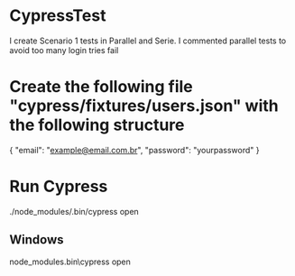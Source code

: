 # CypressTest
I create Scenario 1 tests in Parallel and Serie. I commented parallel tests to avoid too many login tries fail

# Create the following file "cypress/fixtures/users.json" with the following structure
{
  "email": "example@email.com.br",
  "password": "yourpassword"
}

# Run Cypress
./node_modules/.bin/cypress open

## Windows
node_modules\.bin\cypress open